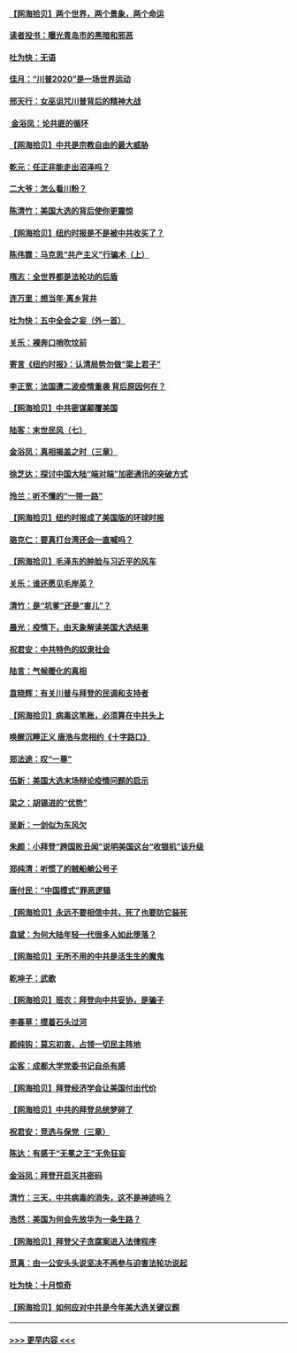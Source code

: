 #### [【网海拾贝】两个世界，两个景象，两个命运](../pages/nsc993/n12521419.md?t=11032002) 
#### [读者投书：曝光青岛市的黑暗和邪恶](../pages/nsc993/n12520988.md?t=11032002) 
#### [吐为快：无语](../pages/nsc993/n12518588.md?t=11032002) 
#### [佳月：“川普2020”是一场世界运动](../pages/nsc993/n12518581.md?t=11032002) 
#### [邢天行：女巫诅咒川普背后的精神大战](../pages/nsc993/n12517257.md?t=11032002) 
#### [ 金浴凤：论共匪的循环](../pages/nsc993/n12517133.md?t=11032002) 
#### [【网海拾贝】中共是宗教自由的最大威胁](../pages/nsc993/n12516879.md?t=11032002) 
#### [乾元：任正非能走出沼泽吗？](../pages/nsc993/n12515831.md?t=11032002) 
#### [二大爷：怎么看川粉？](../pages/nsc993/n12515820.md?t=11032002) 
#### [陈清竹：美国大选的背后使你更震惊](../pages/nsc993/n12515589.md?t=11032002) 
#### [【网海拾贝】纽约时报是不是被中共收买了？](../pages/nsc993/n12515122.md?t=11032002) 
#### [陈伟霆：马克思“共产主义”行骗术（上）](../pages/nsc993/n12510217.md?t=11032002) 
#### [隋志：全世界都是法轮功的后盾](../pages/nsc993/n12510636.md?t=11032002) 
#### [连万里：想当年‧离乡背井](../pages/nsc993/n12510623.md?t=11032002) 
#### [吐为快：五中全会之妄（外一首）](../pages/nsc993/n12510470.md?t=11032002) 
#### [关乐：裸奔口哨吹坟前](../pages/nsc993/n12510403.md?t=11032002) 
#### [寄言《纽约时报》：认清局势勿做“梁上君子”](../pages/nsc993/n12510042.md?t=11032002) 
#### [李正宽：法国遭二波疫情重袭 背后原因何在？](../pages/nsc993/n12509971.md?t=11032002) 
#### [【网海拾贝】中共密谋颠覆美国](../pages/nsc993/n12509816.md?t=11032002) 
#### [陆客：末世民风（七）](../pages/nsc993/n12507822.md?t=11032002) 
#### [金浴凤：真相揭盖之时（三章）](../pages/nsc993/n12507804.md?t=11032002) 
#### [徐芝达：探讨中国大陆“端对端”加密通讯的突破方式](../pages/nsc993/n12507682.md?t=11032002) 
#### [玲兰：听不懂的“一带一路”](../pages/nsc993/n12507669.md?t=11032002) 
#### [【网海拾贝】纽约时报成了美国版的环球时报](../pages/nsc993/n12507053.md?t=11032002) 
#### [骆克仁：要真打台湾还会一直喊吗？](../pages/nsc993/n12506843.md?t=11032002) 
#### [【网海拾贝】毛泽东的肿脸与习近平的风车](../pages/nsc993/n12504537.md?t=11032002) 
#### [关乐：谁还愿见毛岸英？](../pages/nsc993/n12503866.md?t=11032002) 
#### [清竹：是“坑爹”还是“害儿”？](../pages/nsc993/n12503034.md?t=11032002) 
#### [晨光：疫情下，由天象解读美国大选结果](../pages/nsc993/n12502536.md?t=11032002) 
#### [祝君安：中共特色的奴隶社会](../pages/nsc993/n12501529.md?t=11032002) 
#### [陆言：气候暖化的真相](../pages/nsc993/n12501183.md?t=11032002) 
#### [袁晓辉：有关川普与拜登的民调和支持者](../pages/nsc993/n12500433.md?t=11032002) 
#### [【网海拾贝】病毒这笔账，必须算在中共头上](../pages/nsc993/n12500320.md?t=11032002) 
#### [唤醒沉睡正义 唐浩与您相约《十字路口》](../pages/nsc993/n12497980.md?t=11032002) 
#### [郑法途：叹“一尊”](../pages/nsc993/n12498837.md?t=11032002) 
#### [伍新：美国大选末场辩论疫情问题的启示](../pages/nsc993/n12498829.md?t=11032002) 
#### [梁之：胡锡进的“优势”](../pages/nsc993/n12498780.md?t=11032002) 
#### [吴新：一剑似为东风欠](../pages/nsc993/n12498772.md?t=11032002) 
#### [朱颜：小拜登“跨国败丑闻”说明美国这台“收银机”该升级](../pages/nsc993/n12498731.md?t=11032002) 
#### [郑纯清：听惯了的贼船艄公号子](../pages/nsc993/n12498721.md?t=11032002) 
#### [唐付民：“中国模式”罪恶逻辑](../pages/nsc993/n12498310.md?t=11032002) 
#### [【网海拾贝】永远不要相信中共，死了也要防它装死](../pages/nsc993/n12498162.md?t=11032002) 
#### [袁斌：为何大陆年轻一代很多人如此堕落？](../pages/nsc993/n12495696.md?t=11032002) 
#### [【网海拾贝】无所不用的中共是活生生的魔鬼](../pages/nsc993/n12495621.md?t=11032002) 
#### [乾坤子：武歌](../pages/nsc993/n12493391.md?t=11032002) 
#### [【网海拾贝】班农：拜登向中共妥协，是骗子](../pages/nsc993/n12492877.md?t=11032002) 
#### [李春草：摸着石头过河](../pages/nsc993/n12491121.md?t=11032002) 
#### [颜纯钩：莫忘初衷，占领一切民主阵地](../pages/nsc993/n12490965.md?t=11032002) 
#### [尘客：成都大学党委书记自杀有感](../pages/nsc993/n12490950.md?t=11032002) 
#### [【网海拾贝】拜登经济学会让美国付出代价](../pages/nsc993/n12489662.md?t=11032002) 
#### [【网海拾贝】中共的拜登总统梦碎了](../pages/nsc993/n12487896.md?t=11032002) 
#### [祝君安：竞选与保党（三章）](../pages/nsc993/n12487258.md?t=11032002) 
#### [陈达：有感于“无冕之王”无免狂妄](../pages/nsc993/n12485133.md?t=11032002) 
#### [金浴凤：拜登开启灭共密码](../pages/nsc993/n12485125.md?t=11032002) 
#### [清竹：三天，中共病毒的消失，这不是神迹吗？](../pages/nsc993/n12485027.md?t=11032002) 
#### [浩然：美国为何会先放华为一条生路？](../pages/nsc993/n12484997.md?t=11032002) 
#### [【网海拾贝】拜登父子贪腐案进入法律程序](../pages/nsc993/n12484957.md?t=11032002) 
#### [觅真：由一公安头头说坚决不再参与迫害法轮功说起](../pages/nsc993/n12484212.md?t=11032002) 
#### [吐为快：十月惊奇](../pages/nsc993/n12484172.md?t=11032002) 
#### [【网海拾贝】如何应对中共是今年美大选关键议题](../pages/nsc993/n12483755.md?t=11032002) 

----
#### [ >>> 更早内容 <<< ](../indexes/nsc993-earlier.md)
